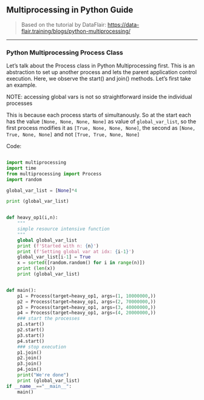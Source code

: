 ## Multiprocessing in Python Guide

> Based on the tutorial by DataFlair: https://data-flair.training/blogs/python-multiprocessing/

---

### Python Multiprocessing Process Class

Let’s talk about the Process class in Python Multiprocessing first. This is an abstraction to set up another process and lets the parent application control execution. Here, we observe the start() and join() methods. Let’s first take an example.

NOTE: accessing global vars is not so straightforward inside the individual processes

This is because each process starts of simultanously. So at the start each has the value `[None, None, None, None]` as value of `global_var_list`, so the first process modifies it as `[True, None, None, None]`, the second as `[None, True, None, None]` and not `[True, True, None, None]`

Code:

``` python

import multiprocessing
import time
from multiprocessing import Process
import random

global_var_list = [None]*4

print (global_var_list)


def heavy_op1(i,n):
    """
    simple resource intensive function
    """
    global global_var_list
    print (f'Started with n: {n}')
    print (f'Setting global var at idx: {i-1}')
    global_var_list[i-1] = True
    x = sorted([random.random() for i in range(n)])
    print (len(x))
    print (global_var_list)


def main():
    p1 = Process(target=heavy_op1, args=(1, 10000000,))
    p2 = Process(target=heavy_op1, args=(2, 70000000,))
    p3 = Process(target=heavy_op1, args=(3, 40000000,))
    p4 = Process(target=heavy_op1, args=(4, 20000000,))
    ### start the processes
    p1.start()
    p2.start()
    p3.start()
    p4.start()
    ### stop execution
    p1.join()
    p2.join()
    p3.join()
    p4.join()
    print("We're done")
    print (global_var_list)
if __name__=="__main__":
    main()
```